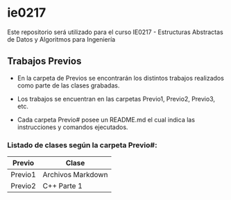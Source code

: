 # ie0217
Este repositorio será utilizado para el curso IE0217 - Estructuras Abstractas de Datos y Algoritmos para Ingeniería

## Trabajos Previos
- En la carpeta de Previos se encontrarán los distintos trabajos realizados como parte de las clases grabadas. 

- Los trabajos se encuentran en las carpetas Previo1, Previo2, Previo3, etc.

- Cada carpeta Previo# posee un README.md el cual indica las instrucciones y comandos ejecutados.

### Listado de clases según la carpeta Previo#:

| Previo | Clase |
|---|---|
| Previo1 | Archivos Markdown |
| Previo2 | C++ Parte 1 |
